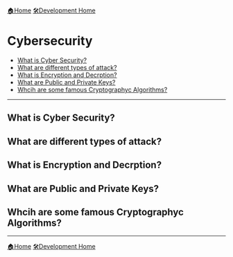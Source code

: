 [🏠Home](../../../README.md)
[🛠️Development Home](../Development/)

<h1>Cybersecurity</h1>

- [What is Cyber Security?](#what-is-cyber-security)
- [What are different types of attack?](#what-are-different-types-of-attack)
- [What is Encryption and Decrption?](#what-is-encryption-and-decrption)
- [What are Public and Private Keys?](#what-are-public-and-private-keys)
- [Whcih are some famous Cryptographyc Algorithms?](#whcih-are-some-famous-cryptographyc-algorithms)

<hr>

## What is Cyber Security?
## What are different types of attack?
## What is Encryption and Decrption?
## What are Public and Private Keys?
## Whcih are some famous Cryptographyc Algorithms?

<hr>

[🏠Home](../../../README.md)
[🛠️Development Home](../Development/)
